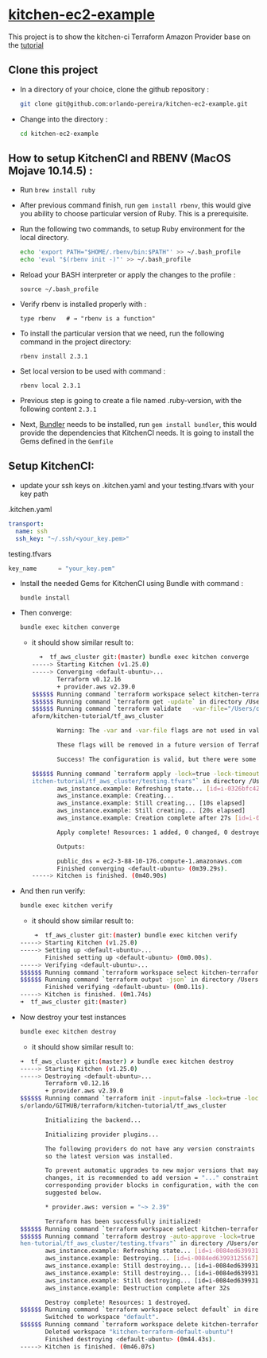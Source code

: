 # [kitchen-ec2-example](https://newcontext-oss.github.io/kitchen-terraform/tutorials/amazon_provider_ec2.html)

This project is to show the kitchen-ci Terraform Amazon Provider base on the [tutorial](https://newcontext-oss.github.io/kitchen-terraform/tutorials/amazon_provider_ec2.html)

## Clone this project

- In a directory of your choice, clone the github repository :
  
    ```bash
    git clone git@github.com:orlando-pereira/kitchen-ec2-example.git
    ```

- Change into the directory :
  
    ```bash
    cd kitchen-ec2-example
    ```

## How to setup KitchenCI and RBENV (MacOS Mojave 10.14.5) :

- Run `brew install ruby`
- After previous command finish, run `gem install rbenv`, this would give you ability to choose particular version of Ruby. This is a prerequisite.
- Run the following two commands, to setup Ruby environment for the local directory.

    ```bash
    echo 'export PATH="$HOME/.rbenv/bin:$PATH"' >> ~/.bash_profile
    echo 'eval "$(rbenv init -)"' >> ~/.bash_profile
    ```

- Reload your BASH interpreter or apply the changes to the profile :
  
    ```shell
    source ~/.bash_profile 
    ```

- Verify rbenv is installed properly with :
  
    ```shell
    type rbenv   # → "rbenv is a function"
    ```

- To install the particular version that we need, run the following command in the project directory:
  
    ```shell
    rbenv install 2.3.1
    ```

- Set local version to be used with command :
  
    ```shell
    rbenv local 2.3.1
    ```

- Previous step is going to create a file named .ruby-version, with the following content `2.3.1`

- Next, [Bundler](https://bundler.io) needs to be installed, run `gem install bundler`, this would provide the dependencies that KitchenCI needs. It is going to install the Gems defined in the `Gemfile`


## Setup KitchenCI:

- update your ssh keys on .kitchen.yaml and your testing.tfvars with your key path

.kitchen.yaml

```yaml
transport:
  name: ssh
  ssh_key: "~/.ssh/<your_key.pem>"
```

testing.tfvars

```terraform
key_name      = "your_key.pem"
```

- Install the needed Gems for KitchenCI using Bundle with command :
  
    ```shell
    bundle install
    ```

- Then converge:
  
    ```bash
    bundle exec kitchen converge
    ```

    - it should show similar result to:
  
        ```bash
          ➜  tf_aws_cluster git:(master) bundle exec kitchen converge 
        -----> Starting Kitchen (v1.25.0)
        -----> Converging <default-ubuntu>...
               Terraform v0.12.16
               + provider.aws v2.39.0
        $$$$$$ Running command `terraform workspace select kitchen-terraform-default-ubuntu` in directory /Users/orlando/GITHUB/terraform/kitchen-tutorial/     tf_aws_cluster
        $$$$$$ Running command `terraform get -update` in directory /Users/orlando/GITHUB/terraform/kitchen-tutorial/tf_aws_cluster
        $$$$$$ Running command `terraform validate   -var-file="/Users/orlando/GITHUB/terraform/kitchen-tutorial/tf_aws_cluster/testing.tfvars"` in         directory /Users/orlando/GITHUB/terr
        aform/kitchen-tutorial/tf_aws_cluster

               Warning: The -var and -var-file flags are not used in validate. Setting them has no effect.

               These flags will be removed in a future version of Terraform.

               Success! The configuration is valid, but there were some validation warnings as shown above.

        $$$$$$ Running command `terraform apply -lock=true -lock-timeout=0s -input=false -auto-approve=true  -parallelism=10 -refresh=true  -var-file="/        Users/orlando/GITHUB/terraform/k
        itchen-tutorial/tf_aws_cluster/testing.tfvars"` in directory /Users/orlando/GITHUB/terraform/kitchen-tutorial/tf_aws_cluster
               aws_instance.example: Refreshing state... [id=i-0326bfc422beab45a]
               aws_instance.example: Creating...
               aws_instance.example: Still creating... [10s elapsed]
               aws_instance.example: Still creating... [20s elapsed]
               aws_instance.example: Creation complete after 27s [id=i-0084ed63993125567]

               Apply complete! Resources: 1 added, 0 changed, 0 destroyed.

               Outputs:

               public_dns = ec2-3-88-10-176.compute-1.amazonaws.com
               Finished converging <default-ubuntu> (0m39.29s).
        -----> Kitchen is finished. (0m40.90s)
        ```

- And then run verify:
  
    ```bash
    bundle exec kitchen verify
    ```

    - it should show similar result to:

    ```bash
        ➜  tf_aws_cluster git:(master) bundle exec kitchen verify
    -----> Starting Kitchen (v1.25.0)
    -----> Setting up <default-ubuntu>...
           Finished setting up <default-ubuntu> (0m0.00s).
    -----> Verifying <default-ubuntu>...
    $$$$$$ Running command `terraform workspace select kitchen-terraform-default-ubuntu` in directory /Users/orlando/GITHUB/terraform/kitchen-tutorial/ tf_aws_cluster
    $$$$$$ Running command `terraform output -json` in directory /Users/orlando/GITHUB/terraform/kitchen-tutorial/tf_aws_cluster
           Finished verifying <default-ubuntu> (0m0.11s).
    -----> Kitchen is finished. (0m1.74s)
    ➜  tf_aws_cluster git:(master) 
    ```

- Now destroy your test instances

    ```bash
    bundle exec kitchen destroy
    ```

    - it should show similar result to:
  
    ```bash
    ➜  tf_aws_cluster git:(master) ✗ bundle exec kitchen destroy  
    -----> Starting Kitchen (v1.25.0)
    -----> Destroying <default-ubuntu>...
           Terraform v0.12.16
           + provider.aws v2.39.0
    $$$$$$ Running command `terraform init -input=false -lock=true -lock-timeout=0s  -force-copy -backend=true  -get=true -get-plugins=true     -verify-plugins=true` in directory /User
    s/orlando/GITHUB/terraform/kitchen-tutorial/tf_aws_cluster

           Initializing the backend...

           Initializing provider plugins...

           The following providers do not have any version constraints in configuration,
           so the latest version was installed.

           To prevent automatic upgrades to new major versions that may contain breaking
           changes, it is recommended to add version = "..." constraints to the
           corresponding provider blocks in configuration, with the constraint strings
           suggested below.

           * provider.aws: version = "~> 2.39"

           Terraform has been successfully initialized!
    $$$$$$ Running command `terraform workspace select kitchen-terraform-default-ubuntu` in directory /Users/orlando/GITHUB/terraform/kitchen-tutorial/ tf_aws_cluster
    $$$$$$ Running command `terraform destroy -auto-approve -lock=true -lock-timeout=0s -input=false  -parallelism=10 -refresh=true  -var-file="/Users/ orlando/GITHUB/terraform/kitc
    hen-tutorial/tf_aws_cluster/testing.tfvars"` in directory /Users/orlando/GITHUB/terraform/kitchen-tutorial/tf_aws_cluster
           aws_instance.example: Refreshing state... [id=i-0084ed63993125567]
           aws_instance.example: Destroying... [id=i-0084ed63993125567]
           aws_instance.example: Still destroying... [id=i-0084ed63993125567, 10s elapsed]
           aws_instance.example: Still destroying... [id=i-0084ed63993125567, 20s elapsed]
           aws_instance.example: Still destroying... [id=i-0084ed63993125567, 30s elapsed]
           aws_instance.example: Destruction complete after 32s

           Destroy complete! Resources: 1 destroyed.
    $$$$$$ Running command `terraform workspace select default` in directory /Users/orlando/GITHUB/terraform/kitchen-tutorial/tf_aws_cluster
           Switched to workspace "default".
    $$$$$$ Running command `terraform workspace delete kitchen-terraform-default-ubuntu` in directory /Users/orlando/GITHUB/terraform/kitchen-tutorial/ tf_aws_cluster
           Deleted workspace "kitchen-terraform-default-ubuntu"!
           Finished destroying <default-ubuntu> (0m44.43s).
    -----> Kitchen is finished. (0m46.07s)
    ```
